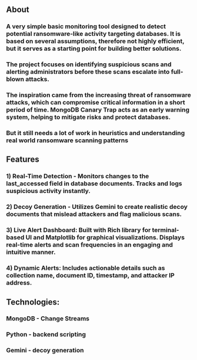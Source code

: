 ## About
### A very simple basic monitoring tool designed to detect potential ransomware-like activity targeting databases. It is based on several assumptions, therefore not highly efficient, but it serves as a starting point for building better solutions.

### The project focuses on identifying suspicious scans and alerting administrators before these scans escalate into full-blown attacks.

### The inspiration came from the increasing threat of ransomware attacks, which can compromise critical information in a short period of time. MongoDB Canary Trap acts as an early warning system, helping to mitigate risks and protect databases.

### But it still needs a lot of work in heuristics and understanding real world ransomware scanning patterns 

## Features
### 1) Real-Time Detection - Monitors changes to the last_accessed field in database documents. Tracks and logs suspicious activity instantly.

### 2) Decoy Generation - Utilizes Gemini to create realistic decoy documents that mislead attackers and flag malicious scans.

### 3) Live Alert Dashboard: Built with Rich library for terminal-based UI and Matplotlib for graphical visualizations. Displays real-time alerts and scan frequencies in an engaging and intuitive manner.

### 4) Dynamic Alerts: Includes actionable details such as collection name, document ID, timestamp, and attacker IP address.

## Technologies:
### MongoDB - Change Streams 
### Python - backend scripting
### Gemini - decoy generation
